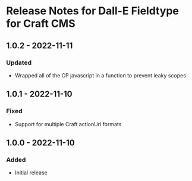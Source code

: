 # Release Notes for Dall-E Fieldtype for Craft CMS

## 1.0.2 - 2022-11-11

### Updated

- Wrapped all of the CP javascript in a function to prevent leaky scopes

## 1.0.1 - 2022-11-10

### Fixed

- Support for multiple Craft actionUrl formats

## 1.0.0 - 2022-11-10

### Added

- Initial release
